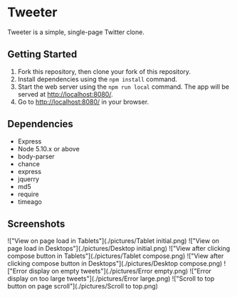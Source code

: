 # Tweeter

Tweeter is a simple, single-page Twitter clone.

## Getting Started

1. Fork this repository, then clone your fork of this repository.
2. Install dependencies using the `npm install` command.
3. Start the web server using the `npm run local` command. The app will be served at <http://localhost:8080/>.
4. Go to <http://localhost:8080/> in your browser.

## Dependencies
- Express
- Node 5.10.x or above
- body-parser
- chance
- express
- jquerry
- md5
- require
- timeago

## Screenshots
!["View on page load in Tablets"](./pictures/Tablet initial.png)
!["View on page load in Desktops"](./pictures/Desktop initial.png)
!["View after clicking compose button in Tablets"](./pictures/Tablet compose.png)
!["View after clicking compose button in Desktops"](./pictures/Desktop compose.png)
!["Error display on empty tweets"](./pictures/Error empty.png)
!["Error display on too large tweets"](./pictures/Error large.png)
!["Scroll to top button on page scroll"](./pictures/Scroll to top.png)

